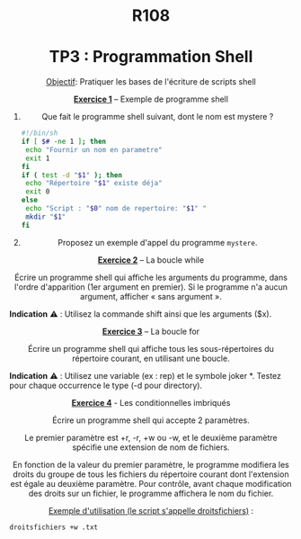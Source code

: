 <center>

# R108
# TP3 : Programmation Shell

<u>Objectif</u>: Pratiquer les bases de l'écriture de scripts shell

<u>**Exercice 1**</u> – Exemple de programme shell

1) Que fait le programme shell suivant, dont le nom est mystere ?

<div style="text-align: left">

```bash
   #!/bin/sh
   if [ $# -ne 1 ]; then
    echo "Fournir un nom en parametre"
    exit 1
   fi
   if ( test -d "$1" ); then
    echo "Répertoire "$1" existe déja"
    exit 0
   else
    echo "Script : "$0" nom de repertoire: "$1" "
    mkdir "$1"
   fi 
```

</div>

2) Proposez un exemple d'appel du programme `mystere`.

<u>**Exercice 2**</u> – La boucle while

Écrire un programme shell qui affiche les arguments du programme, dans l'ordre d'apparition
(1er argument en premier). 
Si le programme n'a aucun argument, afficher « sans argument ».

<div style="text-align: left">

**Indication** :warning: : Utilisez la commande shift ainsi que les arguments ($x).

</div>

<u>**Exercice 3**</u> – La boucle for

Écrire un programme shell qui affiche tous les sous-répertoires du répertoire courant, en
utilisant une boucle.

<div style="text-align: left">

**Indication** :warning: : Utilisez une variable (ex : rep) et le symbole joker *. Testez pour chaque
occurrence le type (-d pour directory).
</div>

<u>**Exercice 4**</u> - Les conditionnelles imbriqués

Écrire un programme shell qui accepte 2 paramètres. 

Le premier paramètre est +r, -r, +w ou -w, et le deuxième paramètre spécifie une extension de nom de fichiers. 

En fonction de la valeur du premier paramètre, le programme modifiera les droits du groupe de tous les fichiers du
répertoire courant dont l'extension est égale au deuxième paramètre.
Pour contrôle, avant chaque modification des droits sur un fichier, le programme affichera le nom du fichier. 

<u>Exemple d'utilisation (le script s'appelle droitsfichiers)</u> :

<div style="text-align: left">

```bash
droitsfichiers +w .txt
```
</div>
</center>